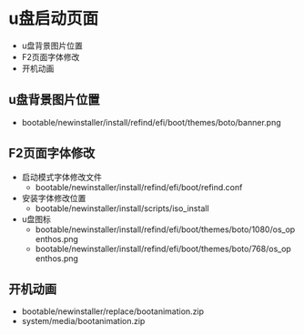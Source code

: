# u盘启动页面
- u盘背景图片位置
- F2页面字体修改
- 开机动画

## u盘背景图片位置
  - bootable/newinstaller/install/refind/efi/boot/themes/boto/banner.png

## F2页面字体修改
  - 启动模式字体修改文件
    - bootable/newinstaller/install/refind/efi/boot/refind.conf
  - 安装字体修改位置
    - bootable/newinstaller/install/scripts/iso_install
  - u盘图标
    - bootable/newinstaller/install/refind/efi/boot/themes/boto/1080/os_openthos.png
    - bootable/newinstaller/install/refind/efi/boot/themes/boto/768/os_openthos.png


## 开机动画
  - bootable/newinstaller/replace/bootanimation.zip
  - system/media/bootanimation.zip
